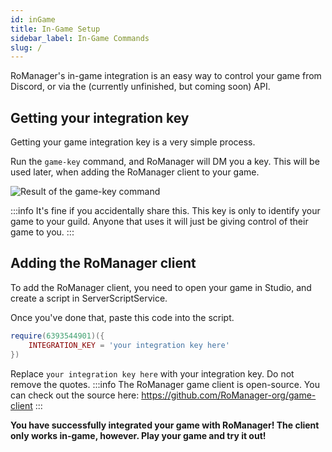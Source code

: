```yaml
---
id: inGame
title: In-Game Setup
sidebar_label: In-Game Commands
slug: /
---
```


RoManager's in-game integration is an easy way to control your game from Discord, or via the (currently unfinished, but coming soon) API.


## Getting your integration key
Getting your game integration key is a very simple process.

Run the `game-key` command, and RoManager will DM you a key. This will be used later, when adding the RoManager client to your game.

![Result of the game-key command](https://i.jaydenn.dev/2021/02/alFzGIAav8b.png)

:::info
It's fine if you accidentally share this. This key is only to identify your game to your guild. Anyone that uses it will just be giving control of their game to you.
:::

## Adding the RoManager client
To add the RoManager client, you need to open your game in Studio, and create a script in ServerScriptService.

Once you've done that, paste this code into the script.

```lua
require(6393544901)({
	INTEGRATION_KEY = 'your integration key here'
})
```
Replace `your integration key here` with your integration key. Do not remove the quotes.
:::info
The RoManager game client is open-source. You can check out the source here: https://github.com/RoManager-org/game-client
:::

**You have successfully integrated your game with RoManager! The client only works in-game, however. Play your game and try it out!**
